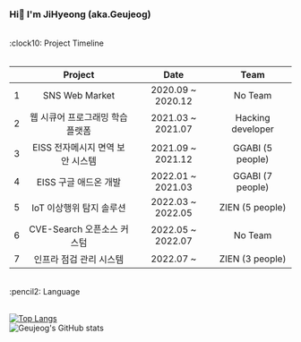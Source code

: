 ### Hi👋 I'm JiHyeong (aka.Geujeog)
<br>
<bold> :clock10: Project Timeline </bold> <br><br>

|   |                     **Project**                    |      **Date**     |      **Team**     |
|:-:|:--------------------------------------------------:|:-----------------:|:-----------------:|
| 1 |                   SNS Web Market                   | 2020.09 ~ 2020.12 |      No Team      |
| 2 |             웹 시큐어 프로그래밍 학습 플랫폼         | 2021.03 ~ 2021.07 | Hacking developer |
| 3 |             EISS 전자메시지 면역 보안 시스템         | 2021.09 ~ 2021.12 |  GGABI (5 people) |
| 4 |                  EISS 구글 애드온 개발              | 2022.01 ~ 2021.03 |  GGABI (7 people) |
| 5 |                IoT 이상행위 탐지 솔루션             | 2022.03 ~ 2022.05 |  ZIEN (5 people)  |
| 6 |               CVE-Search 오픈소스 커스텀            | 2022.05 ~ 2022.07 |      No Team      |
| 7 |                인프라 점검 관리 시스템              |     2022.07 ~     |  ZIEN (3 people)  |

<br>
<bold> :pencil2: Language </bold> <br><br>

[![Top Langs](https://github-readme-stats.vercel.app/api/top-langs/?username=geujeog&layout=compact)](https://github.com/geujeog/github-readme-stats)
<br>
![Geujeog's GitHub stats](https://github-readme-stats.vercel.app/api?username=geujeog&theme=vue&show_icons=true)
<br>
